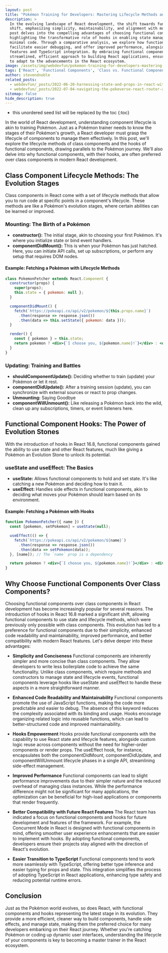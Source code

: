 ```yaml
---
layout: post
title: "Pokémon Training for Developers: Mastering Lifecycle Methods and Hooks in React"
description: >
  In the evolving landscape of React development, the shift towards functional components signifies a paradigm
  shift, emphasizing simplicity, maintainability, and alignment with modern JavaScript practices. This blog
  post delves into the compelling advantages of choosing functional components over class components,
  highlighting the transformative role of hooks in enabling state management and lifecycle features with
  minimal code. Through a comparative analysis, we explore how functional components enhance code readability,
  facilitate easier debugging, and offer improved performance, alongside better compatibility with future React
  features and TypeScript integration. By embracing functional components, developers can leverage a more
  streamlined, efficient approach to building React applications, ensuring their projects are well-positioned
  to adapt to the advancements in the React ecosystem.
image: /assets/img/webdevfun/pokemon-training-for-developers-mastering-lifecycle-methods-and-hooks-in-react.jpg
tags: ['React', 'Functional Components', 'Class vs. Functional Components', 'React Hooks', 'React Lifecycle Methods', 'PokeAPI']
author: stevendnoble
related_posts:
  - webdevfun/_posts/2022-06-20-harnessing-state-and-props-in-react-with-functional-components-a-pokemon-adventure.md
  - webdevfun/_posts/2022-07-04-navigating-the-pokeverse-react-router-and-your-pokedex-app.md
sitemap: false
hide_description: true
---
```


* this unordered seed list will be replaced by the toc
{:toc}

In the world of React development, understanding component lifecycle is akin to training Pokémon. Just as a Pokémon trainer needs to know the stages of their Pokémon's growth, a React developer must grasp the lifecycle of components to manage them effectively. In this post, we'll explore the lifecycle methods of class components and the hooks of functional components, drawing parallels to the Pokémon journey. We'll also delve into why functional components, with their hooks, are often preferred over class components in modern React development.

## Class Component Lifecycle Methods: The Evolution Stages

Class components in React come with a set of lifecycle methods that allow you to run code at specific points in a component's lifecycle. These methods are like a Pokémon's evolution stages, where certain abilities can be learned or improved.

### Mounting: The Birth of a Pokémon

* **constructor():** The initial stage, akin to choosing your first Pokémon. It's where you initialize state or bind event handlers.
* **componentDidMount():** This is when your Pokémon has just hatched. Here, you can initiate API calls, set up subscriptions, or perform any setup that requires DOM nodes.

#### Example: Fetching a Pokémon with Lifecycle Methods

~~~jsx
class PokemonFetcher extends React.Component {
  constructor(props) {
    super(props);
    this.state = { pokemon: null };
  }

  componentDidMount() {
    fetch(`https://pokeapi.co/api/v2/pokemon/${this.props.name}`)
      .then(response => response.json())
      .then(data => this.setState({ pokemon: data }));
  }

  render() {
    const { pokemon } = this.state;
    return pokemon ? <div>{`I choose you, ${pokemon.name}!`}</div> : <div>Loading...</div>;
  }
}
~~~

### Updating: Training and Battles

* **shouldComponentUpdate():** Deciding whether to train (update) your Pokémon or let it rest.
* **componentDidUpdate():** After a training session (update), you can synchronize with external sources or react to prop changes.
* **Unmounting:** Saying Goodbye
* **componentWillUnmount():** Like releasing a Pokémon back into the wild, clean up any subscriptions, timers, or event listeners here.

## Functional Component Hooks: The Power of Evolution Stones

With the introduction of hooks in React 16.8, functional components gained the ability to use state and other React features, much like giving a Pokémon an Evolution Stone to unlock its potential.

### useState and useEffect: The Basics

* **useState:** Allows functional components to hold and set state. It's like catching a new Pokémon and deciding how to train it.
* **useEffect:** Handles side effects in functional components, akin to deciding what moves your Pokémon should learn based on its environment.

#### Example: Fetching a Pokémon with Hooks

~~~jsx
function PokemonFetcher({ name }) {
  const [pokemon, setPokemon] = useState(null);

  useEffect(() => {
    fetch(`https://pokeapi.co/api/v2/pokemon/${name}`)
      .then(response => response.json())
      .then(data => setPokemon(data));
  }, [name]); // The `name` prop is a dependency

  return pokemon ? <div>{`I choose you, ${pokemon.name}!`}</div> : <div>Loading...</div>;
}
~~~

## Why Choose Functional Components Over Class Components?

Choosing functional components over class components in React development has become increasingly popular for several reasons. The introduction of hooks in React 16.8 marked a significant shift, allowing functional components to use state and lifecycle methods, which were previously only possible with class components. This evolution has led to a preference for functional components due to their simplicity, enhanced code readability and maintainability, improved performance, and better compatibility with modern React features. Let's delve deeper into these advantages:

* **Simplicity and Conciseness** Functional components are inherently simpler and more concise than class components. They allow developers to write less boilerplate code to achieve the same functionality. Unlike class components, which require methods and constructors to manage state and lifecycle events, functional components leverage hooks like useState and useEffect to handle these aspects in a more straightforward manner.

* **Enhanced Code Readability and Maintainability** Functional components promote the use of JavaScript functions, making the code more predictable and easier to debug. The absence of this keyword reduces the complexity associated with its binding and usage. Hooks encourage organizing related logic into reusable functions, which can lead to better-structured code and improved maintainability.

* **Hooks Empowerment** Hooks provide functional components with the capability to use React state and lifecycle features, alongside custom logic reuse across components without the need for higher-order components or render props. The useEffect hook, for instance, encapsulates both the componentDidMount, componentDidUpdate, and componentWillUnmount lifecycle phases in a single API, streamlining side-effect management.

* **Improved Performance** Functional components can lead to slight performance improvements due to their simpler nature and the reduced overhead of managing class instances. While the performance difference might not be significant for many applications, the optimization can be beneficial for high-load applications or components that render frequently.

* **Better Compatibility with Future React Features** The React team has indicated a focus on functional components and hooks for future development and features of the framework. For example, the Concurrent Mode in React is designed with functional components in mind, offering smoother user experience enhancements that are easier to implement with hooks. By adopting functional components, developers ensure their projects stay aligned with the direction of React's evolution.

* **Easier Transition to TypeScript** Functional components tend to work more seamlessly with TypeScript, offering better type inference and easier typing for props and state. This integration simplifies the process of adopting TypeScript in React applications, enhancing type safety and reducing potential runtime errors.


## Conclusion

Just as the Pokémon world evolves, so does React, with functional components and hooks representing the latest stage in its evolution. They provide a more efficient, cleaner way to build components, handle side effects, and manage state, making them the preferred choice for many developers embarking on their React journey. Whether you're catching Pokémon or coding up dynamic user interfaces, understanding the lifecycle of your components is key to becoming a master trainer in the React ecosystem.